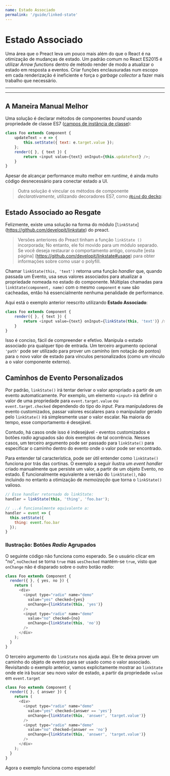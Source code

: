 ```yaml
---
name: Estado Associado
permalink: '/guide/linked-state'
---
```


# Estado Associado

Uma área que o Preact leva um pouco mais além do que o React é na otimização de mudanças de estado. Um padrão comum no React ES2015 é utilizar _Arrow functions_ dentro de método render de modo a atualizar o estado em resposta a eventos. Criar funções enclausuradas num escopo em cada renderização é ineficiente e força o _garbage collector_ a fazer mais trabalho que necessário.

---

<div><toc></toc></div>

---

## A Maneira Manual Melhor

Uma solução é declarar métodos de componentes _bound_ usando propriedade de classe ES7 ([campos de instância de classe](https://github.com/jeffmo/es-class-fields-and-static-properties)):

```js
class Foo extends Component {
	updateText = e => {
		this.setState({ text: e.target.value });
	};
	render({ }, { text }) {
		return <input value={text} onInput={this.updateText} />;
	}
}
```

Apesar de alcançar performance muito melhor em _runtime_, é ainda muito código desnecessário para conectar estado a UI.

> Outra solução é vincular os métodos de componente _declarativamente_, utilizando decoradores ES7, como [`@bind` do decko](http://git.io/decko):


## Estado Associado ao Resgate

Felizmente, existe uma solução na forma do módulo [`linkState`] (https://github.com/developit/linkstate) do preact.

> Versões anteriores do Preact tinham a função `linkState ()` incorporada; No entanto, ele foi movido para um módulo separado. Se você deseja restaurar o comportamento antigo, consulte [esta página] (https://github.com/developit/linkstate#usage) para obter informações sobre como usar o polyfill.

Chamar `linkState(this, 'text')` retorna uma função _handler_ que, quando passada um Evento, usa seus valores associados para atualizar a propriedade nomeada no estado do componente. Múltiplas chamadas para `linkState(component, name)` com o mesmo `component` e `name` são cacheadas, então há essencialmente nenhuma penalidade de performance.

Aqui está o exemplo anterior reescrito utilizando **Estado Associado**:

```js
class Foo extends Component {
	render({ }, { text }) {
		return <input value={text} onInput={linkState(this, 'text')} />;
	}
}
```

Isso é conciso, fácil de compreender e efetivo. Manipula o estado associado pra qualquer tipo de entrada. Um terceiro argumento opcional `'path'` pode ser utilizado para prover um caminho (em notação de pontos) para o novo valor de estado para vínculos personalizados (como um vínculo a o valor componente externo).

## Caminhos de Evento Personalizados

Por padrão, `linkState()` irá tentar derivar o valor apropriado a partir de um evento automaticamente. Por exemplo, um elemento `<input>` irá definir o valor de uma propriedade para `event.target.value` ou `event.target.checked` dependendo do tipo do _input_. Para manipuladores de evento customizados, passar valores escalares para o manipulador gerado pelo `linkState()` irá simplesmente usar o valor escalar. Na maioria do tempo, esse comportamento é desejável.


Contudo, há casos onde isso é indesejável - eventos customizados e botões _radio_ agrupados são dois exemplos de tal ocorrência. Nesses casos, um terceiro argumento pode ser passado para `linkState()` para especificar o caminho dentro do evento onde o valor pode ser encontrado.


Para entender tal característica, pode ser útil entender como `linkState()` funciona por trás das cortinas. O exemplo a seguir ilustra um _event handler_ criado manualmente que persiste um valor, a partir de um objeto Evento, no estado. É funcionalmente equivalente a versão do `linkState()`, não incluindo no entanto a otimização de _memoização_ que torna o `linkState()` valioso.


```js
// Esse handler retornado do linkState:
handler = linkState(this, 'thing', 'foo.bar');

// ...é funcionalmente equivalente a:
handler = event => {
  this.setState({
    thing: event.foo.bar
  });
}
```


### Ilustração: Botões _Radio_ Agrupados

O seguinte código não funciona como esperado. Se o usuário clicar em "no", `noChecked` se torna `true` mas `uesChecked` mantém-se `true`, visto que `onChange` não é disparado sobre o outro botão _radio_:

```js
class Foo extends Component {
  render({ }, { yes, no }) {
    return (
      <div>
        <input type="radio" name="demo"
          value="yes" checked={yes}
          onChange={linkState(this, 'yes')}
        />
        <input type="radio" name="demo"
          value="no" checked={no}
          onChange={linkState(this, 'no')}
        />
      </div>
    );
  }
}
```

O terceiro argumento do `linkState` nos ajuda aqui. Ele te deixa prover um caminho do objeto de evento para ser usado como o valor associado. Revisitando o exemplo anterior, vamos explicitamente mostrar ao `linkState` onde ele irá buscar seu novo valor de estado, a partir da propriedade `value` em `event.target`

```js
class Foo extends Component {
  render({ }, { answer }) {
    return (
      <div>
        <input type="radio" name="demo"
          value="yes" checked={answer == 'yes'}
          onChange={linkState(this, 'answer', 'target.value')}
        />
        <input type="radio" name="demo"
          value="no" checked={answer == 'no'}
          onChange={linkState(this, 'answer', 'target.value')}
        />
      </div>
    );
  }
}
```
Agora o exemplo funciona como esperado!
